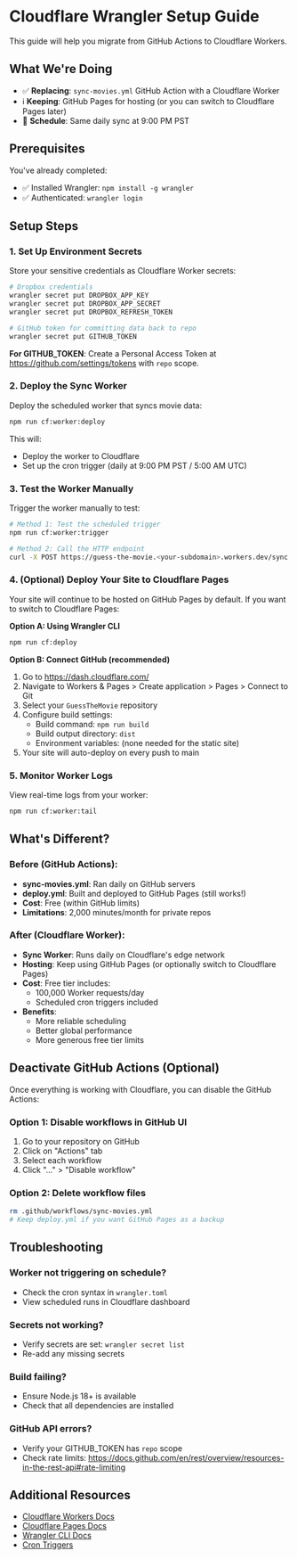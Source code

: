 # Cloudflare Wrangler Setup Guide

This guide will help you migrate from GitHub Actions to Cloudflare Workers.

## What We're Doing

- ✅ **Replacing**: `sync-movies.yml` GitHub Action with a Cloudflare Worker
- ℹ️ **Keeping**: GitHub Pages for hosting (or you can switch to Cloudflare Pages later)
- 📅 **Schedule**: Same daily sync at 9:00 PM PST

## Prerequisites

You've already completed:
- ✅ Installed Wrangler: `npm install -g wrangler`
- ✅ Authenticated: `wrangler login`

## Setup Steps

### 1. Set Up Environment Secrets

Store your sensitive credentials as Cloudflare Worker secrets:

```bash
# Dropbox credentials
wrangler secret put DROPBOX_APP_KEY
wrangler secret put DROPBOX_APP_SECRET
wrangler secret put DROPBOX_REFRESH_TOKEN

# GitHub token for committing data back to repo
wrangler secret put GITHUB_TOKEN
```

**For GITHUB_TOKEN**: Create a Personal Access Token at https://github.com/settings/tokens with `repo` scope.

### 2. Deploy the Sync Worker

Deploy the scheduled worker that syncs movie data:

```bash
npm run cf:worker:deploy
```

This will:
- Deploy the worker to Cloudflare
- Set up the cron trigger (daily at 9:00 PM PST / 5:00 AM UTC)

### 3. Test the Worker Manually

Trigger the worker manually to test:

```bash
# Method 1: Test the scheduled trigger
npm run cf:worker:trigger

# Method 2: Call the HTTP endpoint
curl -X POST https://guess-the-movie.<your-subdomain>.workers.dev/sync
```

### 4. (Optional) Deploy Your Site to Cloudflare Pages

Your site will continue to be hosted on GitHub Pages by default. If you want to switch to Cloudflare Pages:

**Option A: Using Wrangler CLI**
```bash
npm run cf:deploy
```

**Option B: Connect GitHub (recommended)**
1. Go to https://dash.cloudflare.com/
2. Navigate to Workers & Pages > Create application > Pages > Connect to Git
3. Select your `GuessTheMovie` repository
4. Configure build settings:
   - Build command: `npm run build`
   - Build output directory: `dist`
   - Environment variables: (none needed for the static site)
5. Your site will auto-deploy on every push to main

### 5. Monitor Worker Logs

View real-time logs from your worker:

```bash
npm run cf:worker:tail
```

## What's Different?

### Before (GitHub Actions):
- **sync-movies.yml**: Ran daily on GitHub servers
- **deploy.yml**: Built and deployed to GitHub Pages (still works!)
- **Cost**: Free (within GitHub limits)
- **Limitations**: 2,000 minutes/month for private repos

### After (Cloudflare Worker):
- **Sync Worker**: Runs daily on Cloudflare's edge network
- **Hosting**: Keep using GitHub Pages (or optionally switch to Cloudflare Pages)
- **Cost**: Free tier includes:
  - 100,000 Worker requests/day
  - Scheduled cron triggers included
- **Benefits**: 
  - More reliable scheduling
  - Better global performance
  - More generous free tier limits

## Deactivate GitHub Actions (Optional)

Once everything is working with Cloudflare, you can disable the GitHub Actions:

### Option 1: Disable workflows in GitHub UI
1. Go to your repository on GitHub
2. Click on "Actions" tab
3. Select each workflow
4. Click "..." > "Disable workflow"

### Option 2: Delete workflow files
```bash
rm .github/workflows/sync-movies.yml
# Keep deploy.yml if you want GitHub Pages as a backup
```

## Troubleshooting

### Worker not triggering on schedule?
- Check the cron syntax in `wrangler.toml`
- View scheduled runs in Cloudflare dashboard

### Secrets not working?
- Verify secrets are set: `wrangler secret list`
- Re-add any missing secrets

### Build failing?
- Ensure Node.js 18+ is available
- Check that all dependencies are installed

### GitHub API errors?
- Verify your GITHUB_TOKEN has `repo` scope
- Check rate limits: https://docs.github.com/en/rest/overview/resources-in-the-rest-api#rate-limiting

## Additional Resources

- [Cloudflare Workers Docs](https://developers.cloudflare.com/workers/)
- [Cloudflare Pages Docs](https://developers.cloudflare.com/pages/)
- [Wrangler CLI Docs](https://developers.cloudflare.com/workers/wrangler/)
- [Cron Triggers](https://developers.cloudflare.com/workers/configuration/cron-triggers/)

